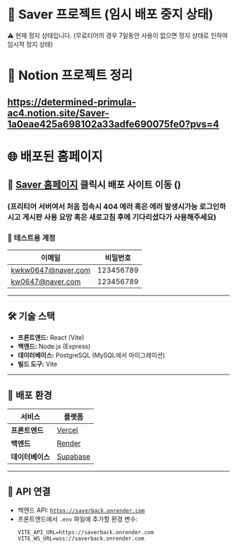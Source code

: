 # 🚧 Saver 프로젝트 (임시 배포 중지 상태)
⚠️ 현재 정지 상태입니다. (무료티어의 경우 7일동안 사용이 없으면 정지 상태로 인하여 임시적 정지 상태)

# 📑 Notion 프로젝트 정리
## https://determined-primula-ac4.notion.site/Saver-1a0eae425a698102a33adfe690075fe0?pvs=4

# 🌐 배포된 홈페이지 
## 🔗 [Saver 홈페이지](https://ssavert1.vercel.app/) 클릭시 배포 사이트 이동 ()
### (프리티어 서버여서 처음 접속시 404 에러 혹은 에러 발생시가능 로그인하시고 게시판 사용 요망 혹은 새로고침 후에 기다리셨다가 사용해주세요)

### 📝 **테스트용 계정**
| 이메일 | 비밀번호 |
|--------|-----------|
| kwkw0647@naver.com | 123456789 |
| kw0647@naver.com | 123456789 |

---

## 🛠 **기술 스택**
- **프론트엔드:** React (Vite)
- **백엔드:** Node.js (Express)
- **데이터베이스:** PostgreSQL (MySQL에서 마이그레이션)
- **빌드 도구:** Vite

---

## 🚀 **배포 환경**
| 서비스 | 플랫폼 |
|--------|------------|
| **프론트엔드** | [Vercel](https://vercel.com/) |
| **백엔드** | [Render](https://render.com/) |
| **데이터베이스** | [Supabase](https://supabase.com/) |

---

## 📌 **API 연결**
- 백엔드 API: [`https://saverback.onrender.com`](https://saverback.onrender.com)
- 프론트엔드에서 `.env` 파일에 추가할 환경 변수:
  ```plaintext
  VITE_API_URL=https://saverback.onrender.com
  VITE_WS_URL=wss://saverback.onrender.com
